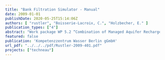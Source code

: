 ```yaml
---
title: "Bank Filtration Simulator - Manual"
date: 2009-01-01
publishDate: 2020-05-25T15:14:06Z
authors: [ "rustler", "Boisserie-Lacroix, C.", "Holzbecher, E." ]
publication_types: ["4"]
abstract: "Work package WP 5.2 “Combination of Managed Aquifer Recharge (MAR) and adjusted conventional treatment processes for an Integrated Water Resources Management“ within the European Project TECHNEAU (“Technology enabled universal access to safe water”) investigates bank filtration (BF) + post-treatment as a MAR technique to provide sustainable and safe drinking water supply to developing and newly industrialised countries. One of the tasks of WP 5.2 is to develop a Decision Support System (DSS) as a first qualitative tool to assess the feasibility of bank filtration for drinking water supply in developing countries. The Bank Filtration Simulator (BFS), which is the subject of this report, is a sub-model used within the DSS to compute steady-state solutions for a two dimensional groundwater flow field in the horizontal plane for BF settings. Input parameters are required for aquifer, bank and well characteristics to calculate the BF share analytically. In addition the minimum travel time between bank and well is computed numerically. The sensitivity analysis yielded that the analytical calculated BF share is the most reliable output parameter, since its value is grid-independent. The most sensitive input parameters for the BF share calculation are the hydraulic conductivity of the aquifer and the clogging parameter, which both are the most uncertain ones to estimate. The accuracy of the numerically computed minimum traveltime of the BFS was cross-checked against a MODFLOW model, which produced only a very small discrepancy below 5%. Due to the lacking time-dependency of the BFS model its application is only appropriate on a management horizon for which the system’s boundary conditions (e.g. baseflow, clogging parameter and pumping rates) do not change significantly over time. In a nutshell it is therefore highly recommended to use the BFS only as a qualitative assessment tool in a first planning step to evaluate the feasibility of BF systems. Nevertheless the qualitative outputs give a valuable physically based insight of the system’s behaviour for distinct operational scenarios (e.g. minimal/maximum pumping rates) in order to add transparency and reproducibility to the decision making process."
featured: false
publication: 'Kompetenzzentrum Wasser Berlin gGmbH'
url_pdf: "../../../pdf/Rustler-2009-401.pdf"
projects: ["techneau"]
---
```


